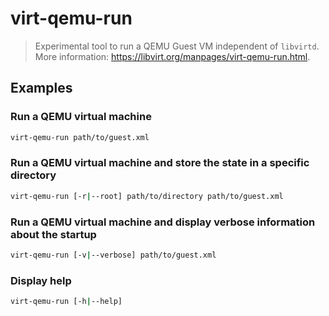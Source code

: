 # virt-qemu-run

> Experimental tool to run a QEMU Guest VM independent of `libvirtd`. More information: <https://libvirt.org/manpages/virt-qemu-run.html>.

## Examples

### Run a QEMU virtual machine

```bash
virt-qemu-run path/to/guest.xml
```

### Run a QEMU virtual machine and store the state in a specific directory

```bash
virt-qemu-run [-r|--root] path/to/directory path/to/guest.xml
```

### Run a QEMU virtual machine and display verbose information about the startup

```bash
virt-qemu-run [-v|--verbose] path/to/guest.xml
```

### Display help

```bash
virt-qemu-run [-h|--help]
```
